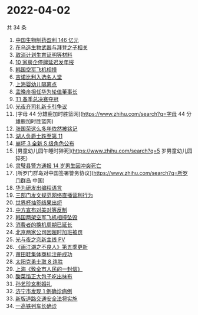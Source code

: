# 2022-04-02

共 34 条

<!-- BEGIN -->
<!-- 最后更新时间 Sat Apr 02 2022 23:07:23 GMT+0800 (China Standard Time) -->

1. [中国生物制药盈利 146 亿元](https://www.zhihu.com/search?q=中国生物制药)
1. [在乌造生物武器与拜登之子相关](https://www.zhihu.com/search?q=拜登之子)
1. [取消计划生育证明等材料](https://www.zhihu.com/search?q=取消计划生育证明等材料)
1. [10 家房企停牌延迟发年报](https://www.zhihu.com/search?q=房企停牌)
1. [韩国空军飞机相撞](https://www.zhihu.com/search?q=韩国空军飞机相撞)
1. [吉诺比利入选名人堂](https://www.zhihu.com/search?q=吉诺比利)
1. [上海婴幼儿隔离点](https://www.zhihu.com/search?q=婴幼儿隔离点)
1. [孟晚舟担任华为轮值董事长](https://www.zhihu.com/search?q=孟晚舟)
1. [T1 春季总决赛夺冠](https://www.zhihu.com/search?q=t1)
1. [光夜齐司礼新卡引争议](https://www.zhihu.com/search?q=齐司礼)
1. [字母 44 分雄鹿加时胜篮网](https://www.zhihu.com/search?q=字母 44 分雄鹿加时胜篮网)
1. [张国荣这么多年依然被铭记](https://www.zhihu.com/search?q=张国荣)
1. [湖人负爵士跌至第 11](https://www.zhihu.com/search?q=湖人)
1. [崩坏 3 全新 S 级角色公布](https://www.zhihu.com/search?q=崩坏3)
1. [男童幼儿园午睡时猝死](https://www.zhihu.com/search?q=5 岁男童幼儿园猝死)
1. [灵璧县警方通报 14 岁男生因冲突死亡](https://www.zhihu.com/search?q=灵璧渔沟中学事件)
1. [所罗门群岛对中国签署警务协议](https://www.zhihu.com/search?q=所罗门群岛 中国)
1. [华为研发出编程语言](https://www.zhihu.com/search?q=华为仓颉)
1. [三部门发文规范网络直播营利行为](https://www.zhihu.com/search?q=规范网络直播盈利)
1. [世界杯抽签结果出炉](https://www.zhihu.com/search?q=世界杯抽签)
1. [中方宣布对美对等反制](https://www.zhihu.com/search?q=中方宣布对美对等反制)
1. [韩国两架空军飞机相撞坠毁](https://www.zhihu.com/search?q=韩国空军飞机)
1. [消费者的换机周期已延长](https://www.zhihu.com/search?q=换机)
1. [北京两家公司因超时加班被罚](https://www.zhihu.com/search?q=超时加班)
1. [光与夜之恋新主线 PV](https://www.zhihu.com/search?q=光与夜之恋)
1. [《画江湖之不良人》第五季更新](https://www.zhihu.com/search?q=画江湖之不良人)
1. [莆田鞋集体商标注册成功](https://www.zhihu.com/search?q=莆田鞋)
1. [太阳克勇士取 8 连胜](https://www.zhihu.com/search?q=菲尼克斯太阳)
1. [上海《致全市人民的一封信》](https://www.zhihu.com/search?q=致全市人民的一封信)
1. [酸菜馅正大包子吃出抹布](https://www.zhihu.com/search?q=正大包子)
1. [孙艺珍玄彬婚礼](https://www.zhihu.com/search?q=玄彬结婚)
1. [济宁市发现 1 例确诊病例](https://www.zhihu.com/search?q=济宁确诊)
1. [新版道路交通安全法将实施](https://www.zhihu.com/search?q=道路交通安全法)
1. [一高铁列车长确诊](https://www.zhihu.com/search?q=高铁列车长确诊)

<!-- END -->
